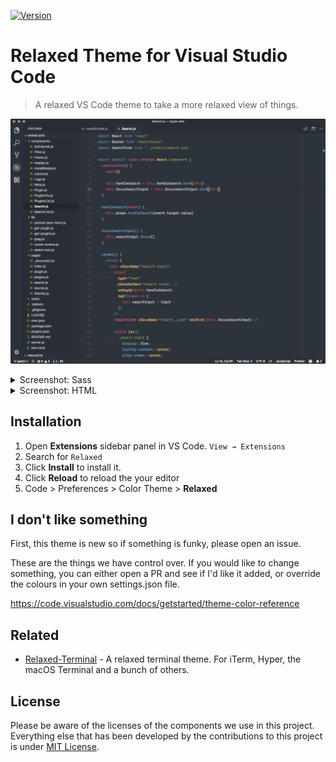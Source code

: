 [![Version](https://vsmarketplacebadge.apphb.com/version/mischah.relaxed-theme.svg)](https://marketplace.visualstudio.com/items?itemName=mischah.relaxed-theme)

# Relaxed Theme for Visual Studio Code

> A relaxed VS Code theme to take a more relaxed view of things.

![Screenshot: JSX](images/screenshot-jsx.png)

<details>
  <summary>Screenshot: Sass</summary>
  <p>&nbsp;</p)>
  <img src="images/screenshot-sass.png" alt="Screenshot: Sass">
</details>

<details>
  <summary>Screenshot: HTML</summary>
  <p>&nbsp;</p)>
  <img src="images/screenshot-html.png" alt="Screenshot: HTML">
</details>

## Installation

1. Open **Extensions** sidebar panel in VS Code. `View → Extensions`
2. Search for `Relaxed`
3. Click **Install** to install it.
4. Click **Reload** to reload the your editor
5. Code > Preferences > Color Theme > **Relaxed**

## I don't like something

First, this theme is new so if something is funky, please open an issue.

These are the things we have control over. If you would like to change something, you can either open a PR and see if I'd like it added, or override the colours in your own settings.json file.

<https://code.visualstudio.com/docs/getstarted/theme-color-reference>

## Related

* [Relaxed-Terminal](https://github.com/Relaxed-Theme/Relaxed-Terminal) - A relaxed terminal theme. For iTerm, Hyper, the macOS Terminal and a bunch of others.

## License

Please be aware of the licenses of the components we use in this project.
Everything else that has been developed by the contributions to this project is under [MIT License](LICENSE).
